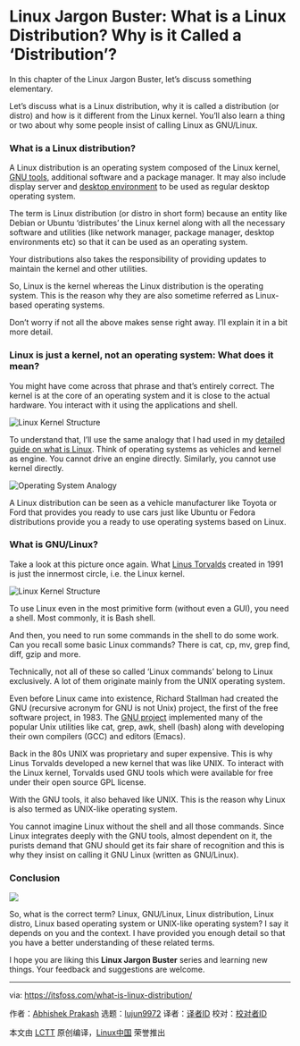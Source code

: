 [#]: collector: (lujun9972)
[#]: translator: ( )
[#]: reviewer: ( )
[#]: publisher: ( )
[#]: url: ( )
[#]: subject: (Linux Jargon Buster: What is a Linux Distribution? Why is it Called a ‘Distribution’?)
[#]: via: (https://itsfoss.com/what-is-linux-distribution/)
[#]: author: (Abhishek Prakash https://itsfoss.com/author/abhishek/)

Linux Jargon Buster: What is a Linux Distribution? Why is it Called a ‘Distribution’?
======

In this chapter of the Linux Jargon Buster, let’s discuss something elementary.

Let’s discuss what is a Linux distribution, why it is called a distribution (or distro) and how is it different from the Linux kernel. You’ll also learn a thing or two about why some people insist of calling Linux as GNU/Linux.

### What is a Linux distribution?

A Linux distribution is an operating system composed of the Linux kernel, [GNU tools][1], additional software and a package manager. It may also include display server and [desktop environment][2] to be used as regular desktop operating system.

The term is Linux distribution (or distro in short form) because an entity like Debian or Ubuntu ‘distributes’ the Linux kernel along with all the necessary software and utilities (like network manager, package manager, desktop environments etc) so that it can be used as an operating system.

Your distributions also takes the responsibility of providing updates to maintain the kernel and other utilities.

So, Linux is the kernel whereas the Linux distribution is the operating system. This is the reason why they are also sometime referred as Linux-based operating systems.

Don’t worry if not all the above makes sense right away. I’ll explain it in a bit more detail.

### Linux is just a kernel, not an operating system: What does it mean?

You might have come across that phrase and that’s entirely correct. The kernel is at the core of an operating system and it is close to the actual hardware. You interact with it using the applications and shell.

![Linux Kernel Structure][3]

To understand that, I’ll use the same analogy that I had used in my [detailed guide on what is Linux][4]. Think of operating systems as vehicles and kernel as engine. You cannot drive an engine directly. Similarly, you cannot use kernel directly.

![Operating System Analogy][5]

A Linux distribution can be seen as a vehicle manufacturer like Toyota or Ford that provides you ready to use cars just like Ubuntu or Fedora distributions provide you a ready to use operating systems based on Linux.

### What is GNU/Linux?

Take a look at this picture once again. What [Linus Torvalds][6] created in 1991 is just the innermost circle, i.e. the Linux kernel.

![Linux Kernel Structure][3]

To use Linux even in the most primitive form (without even a GUI), you need a shell. Most commonly, it is Bash shell.

And then, you need to run some commands in the shell to do some work. Can you recall some basic Linux commands? There is cat, cp, mv, grep find, diff, gzip and more.

Technically, not all of these so called ‘Linux commands’ belong to Linux exclusively. A lot of them originate mainly from the UNIX operating system.

Even before Linux came into existence, Richard Stallman had created the GNU (recursive acronym for GNU is not Unix) project, the first of the free software project, in 1983. The [GNU project][7] implemented many of the popular Unix utilities like cat, grep, awk, shell (bash) along with developing their own compilers (GCC) and editors (Emacs).

Back in the 80s UNIX was proprietary and super expensive. This is why Linus Torvalds developed a new kernel that was like UNIX. To interact with the Linux kernel, Torvalds used GNU tools which were available for free under their open source GPL license.

With the GNU tools, it also behaved like UNIX. This is the reason why Linux is also termed as UNIX-like operating system.

You cannot imagine Linux without the shell and all those commands. Since Linux integrates deeply with the GNU tools, almost dependent on it, the purists demand that GNU should get its fair share of recognition and this is why they insist on calling it GNU Linux (written as GNU/Linux).

### Conclusion

![][8]

So, what is the correct term? Linux, GNU/Linux, Linux distribution, Linux distro, Linux based operating system or UNIX-like operating system? I say it depends on you and the context. I have provided you enough detail so that you have a better understanding of these related terms.

I hope you are liking this **Linux Jargon Buster** series and learning new things. Your feedback and suggestions are welcome.

--------------------------------------------------------------------------------

via: https://itsfoss.com/what-is-linux-distribution/

作者：[Abhishek Prakash][a]
选题：[lujun9972][b]
译者：[译者ID](https://github.com/译者ID)
校对：[校对者ID](https://github.com/校对者ID)

本文由 [LCTT](https://github.com/LCTT/TranslateProject) 原创编译，[Linux中国](https://linux.cn/) 荣誉推出

[a]: https://itsfoss.com/author/abhishek/
[b]: https://github.com/lujun9972
[1]: https://www.gnu.org/manual/blurbs.html
[2]: https://itsfoss.com/what-is-desktop-environment/
[3]: https://i0.wp.com/itsfoss.com/wp-content/uploads/2020/03/Linux_Kernel_structure.png?resize=800%2C350&ssl=1
[4]: https://itsfoss.com/what-is-linux/
[5]: https://i2.wp.com/itsfoss.com/wp-content/uploads/2020/03/operating_system_analogy.png?resize=800%2C350&ssl=1
[6]: https://itsfoss.com/linus-torvalds-facts/
[7]: https://www.gnu.org/gnu/thegnuproject.en.html
[8]: https://i1.wp.com/itsfoss.com/wp-content/uploads/2020/09/what-is-linux-distribution.png?resize=800%2C450&ssl=1
